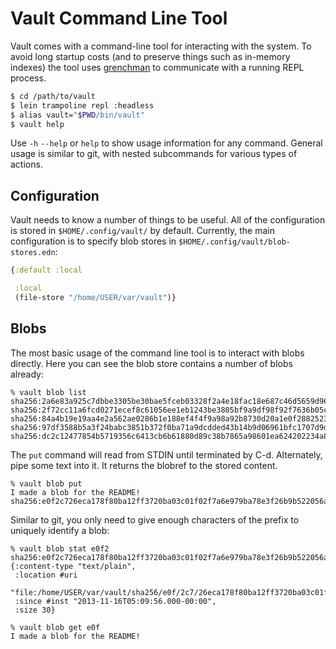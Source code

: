 Vault Command Line Tool
=======================

Vault comes with a command-line tool for interacting with the system. To avoid
long startup costs (and to preserve things such as in-memory indexes) the tool
uses [grenchman](http://leiningen.org/grench.html) to communicate with a running
REPL process.

```bash
$ cd /path/to/vault
$ lein trampoline repl :headless
$ alias vault="$PWD/bin/vault"
$ vault help
```

Use `-h` `--help` or `help` to show usage information for any command. General
usage is similar to git, with nested subcommands for various types of actions.

## Configuration

Vault needs to know a number of things to be useful. All of the configuration is
stored in `$HOME/.config/vault/` by default. Currently, the main configuration
is to specify blob stores in `$HOME/.config/vault/blob-stores.edn`:

```clojure
{:default :local

 :local
 (file-store "/home/USER/var/vault")}
```

## Blobs

The most basic usage of the command line tool is to interact with blobs
directly. Here you can see the blob store contains a number of blobs already:

```
% vault blob list
sha256:2a6e83a925c7dbbe3305be30bae5fceb03328f2a4e18fac18e687c46d5659d96
sha256:2f72cc11a6fcd0271ecef8c61056ee1eb1243be3805bf9a9df98f92f7636b05c
sha256:84a4b19e19aa4e2a562ae0286b1e188ef4f4f9a98a92b8730d20a1e0f2882523
sha256:97df3588b5a3f24babc3851b372f0ba71a9dcdded43b14b9d06961bfc1707d9d
sha256:dc2c12477854b5719356c6413cb6b61880d89c38b7865a98601ea624202234a8
```

The `put` command will read from STDIN until terminated by C-d. Alternately,
pipe some text into it. It returns the blobref to the stored content.

```
% vault blob put
I made a blob for the README!
sha256:e0f2c726eca178f80ba12ff3720ba03c01f02f7a6e979ba78e3f26b9b522056a
```

Similar to git, you only need to give enough characters of the prefix to
uniquely identify a blob:

```
% vault blob stat e0f2
sha256:e0f2c726eca178f80ba12ff3720ba03c01f02f7a6e979ba78e3f26b9b522056a
{:content-type "text/plain",
 :location #uri
 "file:/home/USER/var/vault/sha256/e0f/2c7/26eca178f80ba12ff3720ba03c01f02f7a6e979ba78e3f26b9b522056a",
 :since #inst "2013-11-16T05:09:56.000-00:00",
 :size 30}

% vault blob get e0f
I made a blob for the README!
```
